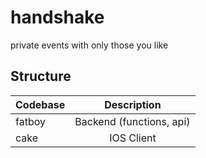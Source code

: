 # handshake

private events with only those you like

## Structure

| Codebase |         Description        |
| :------- | :------------------------: |
| fatboy   |  Backend (functions, api)  |
| cake     |         IOS Client         |

